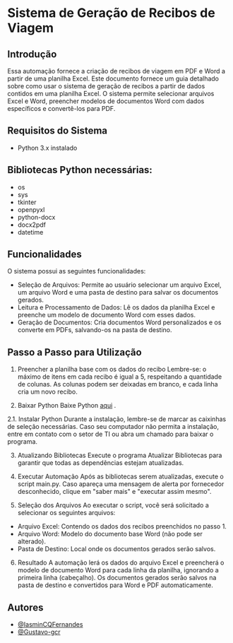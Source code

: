 # Sistema de Geração de Recibos de Viagem
## Introdução
Essa automação fornece a criação de recibos de viagem em PDF e Word a partir de uma planilha Excel. Este documento fornece um guia detalhado sobre como usar o sistema de geração de recibos a partir de dados contidos em uma planilha Excel. O sistema permite selecionar arquivos Excel e Word, preencher modelos de documentos Word com dados específicos e convertê-los para PDF.

## Requisitos do Sistema
- Python 3.x instalado

## Bibliotecas Python necessárias:
- os
- sys
- tkinter
- openpyxl
- python-docx
- docx2pdf
- datetime

## Funcionalidades
O sistema possui as seguintes funcionalidades:

- Seleção de Arquivos: Permite ao usuário selecionar um arquivo Excel, um arquivo Word e uma pasta de destino para salvar os documentos gerados.
- Leitura e Processamento de Dados: Lê os dados da planilha Excel e preenche um modelo de documento Word com esses dados.
- Geração de Documentos: Cria documentos Word personalizados e os converte em PDFs, salvando-os na pasta de destino.

## Passo a Passo para Utilização
1. Preencher a planilha base com os dados do recibo
Lembre-se: o máximo de itens em cada recibo é igual a 5, respeitando a quantidade de colunas. As colunas podem ser deixadas em branco, e cada linha cria um novo recibo.

2. Baixar Python
Baixe Python [aqui](https://www.python.org/downloads/)
.

2.1. Instalar Python
Durante a instalação, lembre-se de marcar as caixinhas de seleção necessárias. Caso seu computador não permita a instalação, entre em contato com o setor de TI ou abra um chamado para baixar o programa.

3. Atualizando Bibliotecas
Execute o programa Atualizar Bibliotecas para garantir que todas as dependências estejam atualizadas.

4. Executar Automação
Após as bibliotecas serem atualizadas, execute o script main.py. Caso apareça uma mensagem de alerta por fornecedor desconhecido, clique em "saber mais" e "executar assim mesmo".

5. Seleção dos Arquivos
Ao executar o script, você será solicitado a selecionar os seguintes arquivos:

- Arquivo Excel: Contendo os dados dos recibos preenchidos no passo 1.
- Arquivo Word: Modelo do documento base Word (não pode ser alterado).
 - Pasta de Destino: Local onde os documentos gerados serão salvos.
6. Resultado
A automação lerá os dados do arquivo Excel e preencherá o modelo de documento Word para cada linha da planilha, ignorando a primeira linha (cabeçalho). Os documentos gerados serão salvos na pasta de destino e convertidos para Word e PDF automaticamente.
## Autores

- [@IasminCQFernandes](https://www.github.com/iasmincqfernandes)
- [@Gustavo-gcr](https://github.com/Gustavo-gcr)


